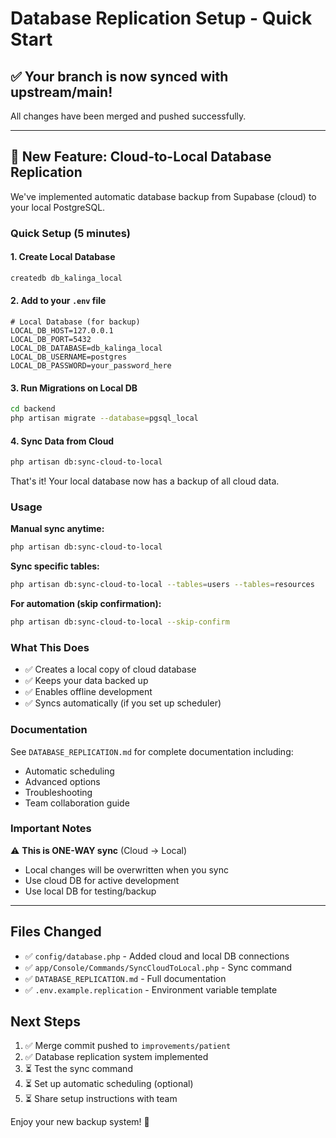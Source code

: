 # Database Replication Setup - Quick Start

## ✅ Your branch is now synced with upstream/main!

All changes have been merged and pushed successfully.

---

## 🔄 New Feature: Cloud-to-Local Database Replication

We've implemented automatic database backup from Supabase (cloud) to your local PostgreSQL.

### Quick Setup (5 minutes)

#### 1. Create Local Database
```bash
createdb db_kalinga_local
```

#### 2. Add to your `.env` file
```env
# Local Database (for backup)
LOCAL_DB_HOST=127.0.0.1
LOCAL_DB_PORT=5432
LOCAL_DB_DATABASE=db_kalinga_local
LOCAL_DB_USERNAME=postgres
LOCAL_DB_PASSWORD=your_password_here
```

#### 3. Run Migrations on Local DB
```bash
cd backend
php artisan migrate --database=pgsql_local
```

#### 4. Sync Data from Cloud
```bash
php artisan db:sync-cloud-to-local
```

That's it! Your local database now has a backup of all cloud data.

### Usage

**Manual sync anytime:**
```bash
php artisan db:sync-cloud-to-local
```

**Sync specific tables:**
```bash
php artisan db:sync-cloud-to-local --tables=users --tables=resources
```

**For automation (skip confirmation):**
```bash
php artisan db:sync-cloud-to-local --skip-confirm
```

### What This Does

- ✅ Creates a local copy of cloud database
- ✅ Keeps your data backed up
- ✅ Enables offline development
- ✅ Syncs automatically (if you set up scheduler)

### Documentation

See `DATABASE_REPLICATION.md` for complete documentation including:
- Automatic scheduling
- Advanced options
- Troubleshooting
- Team collaboration guide

### Important Notes

⚠️ **This is ONE-WAY sync** (Cloud → Local)
- Local changes will be overwritten when you sync
- Use cloud DB for active development
- Use local DB for testing/backup

---

## Files Changed

- ✅ `config/database.php` - Added cloud and local DB connections
- ✅ `app/Console/Commands/SyncCloudToLocal.php` - Sync command
- ✅ `DATABASE_REPLICATION.md` - Full documentation
- ✅ `.env.example.replication` - Environment variable template

## Next Steps

1. ✅ Merge commit pushed to `improvements/patient`
2. ✅ Database replication system implemented
3. ⏳ Test the sync command
4. ⏳ Set up automatic scheduling (optional)
5. ⏳ Share setup instructions with team

Enjoy your new backup system! 🎉
